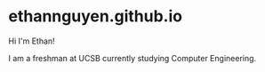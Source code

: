 # ethannguyen.github.io

Hi I'm Ethan!

I am a freshman at UCSB currently studying Computer Engineering.
